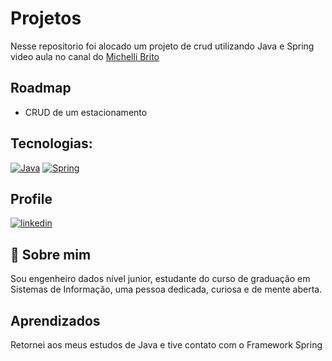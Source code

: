 
# Projetos

Nesse repositorio foi alocado um projeto de crud utilizando Java e Spring video aula no canal do [Michelli Brito](https://www.youtube.com/@MichelliBrito)
## Roadmap

- CRUD de um estacionamento


## Tecnologias:
[![Java](https://img.shields.io/badge/java-%23ED8B00.svg?style=for-the-badge&logo=openjdk&logoColor=white)](https://www.oracle.com/br/java/technologies/downloads/)
[![Spring](https://img.shields.io/badge/spring-%236DB33F.svg?style=for-the-badge&logo=spring&logoColor=white)](https://spring.io/)

##  Profile
[![linkedin](https://img.shields.io/badge/linkedin-0A66C2?style=for-the-badge&logo=linkedin&logoColor)](https://www.linkedin.com/in/oderlanfs/)

## 🚀 Sobre mim
Sou engenheiro dados nível junior, estudante do curso de graduação em Sistemas de Informação, uma pessoa dedicada, curiosa e de mente aberta.

## Aprendizados
Retornei aos meus estudos de Java e tive contato com o Framework Spring